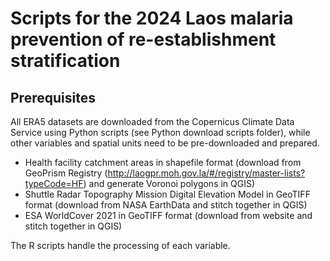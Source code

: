 # Scripts for the 2024 Laos malaria prevention of re-establishment stratification

## Prerequisites
All ERA5 datasets are downloaded from the Copernicus Climate Data Service using Python scripts (see Python download scripts folder), while other variables and spatial units need to be pre-downloaded and prepared.

- Health facility catchment areas in shapefile format (download from GeoPrism Registry (http://laogpr.moh.gov.la/#/registry/master-lists?typeCode=HF) and generate Voronoi polygons in QGIS)
- Shuttle Radar Topography Mission Digital Elevation Model in GeoTIFF format (download from NASA EarthData and stitch together in QGIS)
- ESA WorldCover 2021 in GeoTIFF format (download from website and stitch together in QGIS)

The R scripts handle the processing of each variable.
